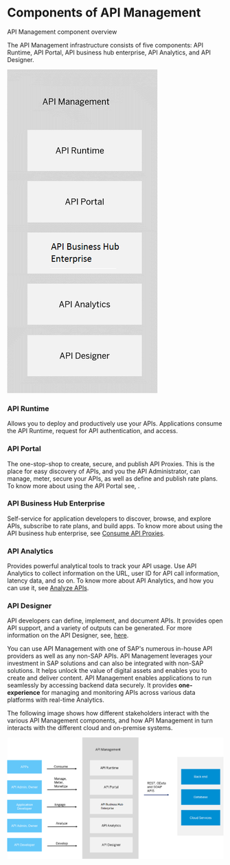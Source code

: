 <!-- loio24f1af0b2f6041d49d0d65b5defb4eb8 -->

# Components of API Management

API Management component overview



The API Management infrastructure consists of five components: API Runtime, API Portal, API business hub enterprise, API Analytics, and API Designer.

![](images/components_api_management_127274b.png)



### API Runtime

Allows you to deploy and productively use your APIs. Applications consume the API Runtime, request for API authentication, and access.



### API Portal

The one-stop-shop to create, secure, and publish API Proxies. This is the place for easy discovery of APIs, and you the API Administrator, can manage, meter, secure your APIs, as well as define and publish rate plans. To know more about using the API Portal see,  <?sap-ot O2O class="- topic/xref " href="adcbc07b031b4ac285b22867a1216306.xml" text="" desc="" xtrc="xref:6" xtrf="file:/home/builder/src/dita-all/djr1548327031813/loiocf0e5a9be9804817aa649f51a84b9f39_en-US/src/content/localization/en-us/24f1af0b2f6041d49d0d65b5defb4eb8.xml" output-class="" outputTopicFile="file:/home/builder/tp.net.sf.dita-ot/2.3/plugins/com.elovirta.dita.markdown_1.3.0/xsl/dita2markdownImpl.xsl" ?> .



### API Business Hub Enterprise

Self-service for application developers to discover, browse, and explore APIs, subscribe to rate plans, and build apps. To know more about using the API business hub enterprise, see [Consume API Proxies](consume-api-proxies-ea561e4.md).



### API Analytics

Provides powerful analytical tools to track your API usage. Use API Analytics to collect information on the URL, user ID for API call information, latency data, and so on. To know more about API Analytics, and how you can use it, see [Analyze APIs](analyze-apis-7712c61.md).



### API Designer

API developers can define, implement, and document APIs. It provides open API support, and a variety of outputs can be generated. For more information on the API Designer, see, [here](https://help.sap.com/viewer/e63fe47de8f84a68b618ed689af9a28b/Cloud/en-US).



You can use API Management with one of SAP's numerous in-house API providers as well as any non-SAP APIs. API Management leverages your investment in SAP solutions and can also be integrated with non-SAP solutions. It helps unlock the value of digital assets and enables you to create and deliver content. API Management enables applications to run seamlessly by accessing backend data securely. It provides **one-experience** for managing and monitoring APIs across various data platforms with real-time Analytics.

The following image shows how different stakeholders interact with the various API Management components, and how API Management in turn interacts with the different cloud and on-premise systems.

![](images/api_sources_686d456.png)

